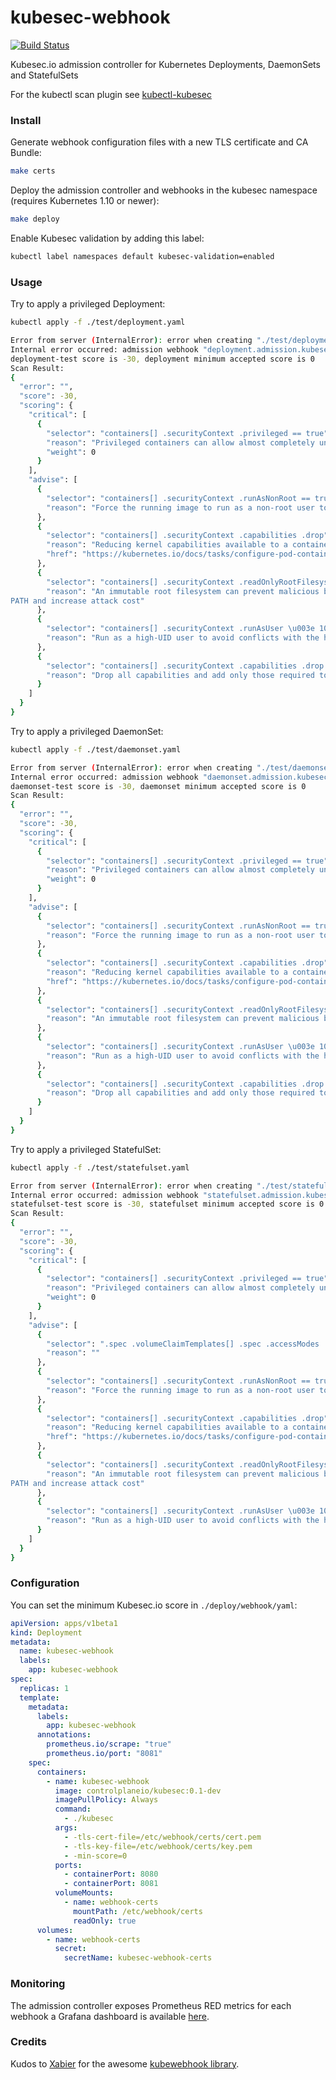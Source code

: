 # kubesec-webhook

[![Build Status](https://travis-ci.org/controlplaneio/kubesec-webhook.svg?branch=master)](https://travis-ci.org/controlplaneio/kubesec-webhook)

Kubesec.io admission controller for Kubernetes Deployments, DaemonSets and StatefulSets

For the kubectl scan plugin see [kubectl-kubesec](https://github.com/controlplaneio/kubectl-kubesec)

### Install

Generate webhook configuration files with a new TLS certificate and CA Bundle:

```bash
make certs
```

Deploy the admission controller and webhooks in the kubesec namespace (requires Kubernetes 1.10 or newer):

```bash
make deploy
``` 

Enable Kubesec validation by adding this label:

```bash
kubectl label namespaces default kubesec-validation=enabled
```

### Usage

Try to apply a privileged Deployment:

```bash
kubectl apply -f ./test/deployment.yaml

Error from server (InternalError): error when creating "./test/deployment.yaml": 
Internal error occurred: admission webhook "deployment.admission.kubesec.io" denied the request: 
deployment-test score is -30, deployment minimum accepted score is 0
Scan Result:
{
  "error": "",
  "score": -30,
  "scoring": {
    "critical": [
      {
        "selector": "containers[] .securityContext .privileged == true",
        "reason": "Privileged containers can allow almost completely unrestricted host access",
        "weight": 0
      }
    ],
    "advise": [
      {
        "selector": "containers[] .securityContext .runAsNonRoot == true",
        "reason": "Force the running image to run as a non-root user to ensure least privilege"
      },
      {
        "selector": "containers[] .securityContext .capabilities .drop",
        "reason": "Reducing kernel capabilities available to a container limits its attack surface",
        "href": "https://kubernetes.io/docs/tasks/configure-pod-container/security-context/"
      },
      {
        "selector": "containers[] .securityContext .readOnlyRootFilesystem == true",
        "reason": "An immutable root filesystem can prevent malicious binaries being added to 
PATH and increase attack cost"
      },
      {
        "selector": "containers[] .securityContext .runAsUser \u003e 10000",
        "reason": "Run as a high-UID user to avoid conflicts with the host's user table"
      },
      {
        "selector": "containers[] .securityContext .capabilities .drop | index(\"ALL\")",
        "reason": "Drop all capabilities and add only those required to reduce syscall attack surface"
      }
    ]
  }
}
```

Try to apply a privileged DaemonSet:

```bash
kubectl apply -f ./test/daemonset.yaml

Error from server (InternalError): error when creating "./test/daemonset.yaml": 
Internal error occurred: admission webhook "daemonset.admission.kubesec.io" denied the request: 
daemonset-test score is -30, daemonset minimum accepted score is 0
Scan Result:
{
  "error": "",
  "score": -30,
  "scoring": {
    "critical": [
      {
        "selector": "containers[] .securityContext .privileged == true",
        "reason": "Privileged containers can allow almost completely unrestricted host access",
        "weight": 0
      }
    ],
    "advise": [
      {
        "selector": "containers[] .securityContext .runAsNonRoot == true",
        "reason": "Force the running image to run as a non-root user to ensure least privilege"
      },
      {
        "selector": "containers[] .securityContext .capabilities .drop",
        "reason": "Reducing kernel capabilities available to a container limits its attack surface",
        "href": "https://kubernetes.io/docs/tasks/configure-pod-container/security-context/"
      },
      {
        "selector": "containers[] .securityContext .readOnlyRootFilesystem == true",
        "reason": "An immutable root filesystem can prevent malicious binaries being added to PATH and increase attack cost"
      },
      {
        "selector": "containers[] .securityContext .runAsUser \u003e 10000",
        "reason": "Run as a high-UID user to avoid conflicts with the host's user table"
      },
      {
        "selector": "containers[] .securityContext .capabilities .drop | index(\"ALL\")",
        "reason": "Drop all capabilities and add only those required to reduce syscall attack surface"
      }
    ]
  }
}
```

Try to apply a privileged StatefulSet:

```bash
kubectl apply -f ./test/statefulset.yaml

Error from server (InternalError): error when creating "./test/statefulset.yaml": 
Internal error occurred: admission webhook "statefulset.admission.kubesec.io" denied the request: 
statefulset-test score is -30, statefulset minimum accepted score is 0
Scan Result:
{
  "error": "",
  "score": -30,
  "scoring": {
    "critical": [
      {
        "selector": "containers[] .securityContext .privileged == true",
        "reason": "Privileged containers can allow almost completely unrestricted host access",
        "weight": 0
      }
    ],
    "advise": [
      {
        "selector": ".spec .volumeClaimTemplates[] .spec .accessModes | index(\"ReadWriteOnce\")",
        "reason": ""
      },
      {
        "selector": "containers[] .securityContext .runAsNonRoot == true",
        "reason": "Force the running image to run as a non-root user to ensure least privilege"
      },
      {
        "selector": "containers[] .securityContext .capabilities .drop",
        "reason": "Reducing kernel capabilities available to a container limits its attack surface",
        "href": "https://kubernetes.io/docs/tasks/configure-pod-container/security-context/"
      },
      {
        "selector": "containers[] .securityContext .readOnlyRootFilesystem == true",
        "reason": "An immutable root filesystem can prevent malicious binaries being added to 
PATH and increase attack cost"
      },
      {
        "selector": "containers[] .securityContext .runAsUser \u003e 10000",
        "reason": "Run as a high-UID user to avoid conflicts with the host's user table"
      }
    ]
  }
}
```

### Configuration

You can set the minimum Kubesec.io score in `./deploy/webhook/yaml`:

```yaml
apiVersion: apps/v1beta1
kind: Deployment
metadata:
  name: kubesec-webhook
  labels:
    app: kubesec-webhook
spec:
  replicas: 1
  template:
    metadata:
      labels:
        app: kubesec-webhook
      annotations:
        prometheus.io/scrape: "true"
        prometheus.io/port: "8081"
    spec:
      containers:
        - name: kubesec-webhook
          image: controlplaneio/kubesec:0.1-dev
          imagePullPolicy: Always
          command:
            - ./kubesec
          args:
            - -tls-cert-file=/etc/webhook/certs/cert.pem
            - -tls-key-file=/etc/webhook/certs/key.pem
            - -min-score=0
          ports:
            - containerPort: 8080
            - containerPort: 8081
          volumeMounts:
            - name: webhook-certs
              mountPath: /etc/webhook/certs
              readOnly: true
      volumes:
        - name: webhook-certs
          secret:
            secretName: kubesec-webhook-certs
```

### Monitoring 

The admission controller exposes Prometheus RED metrics for each webhook a Grafana dashboard is available [here](https://grafana.com/dashboards/7088).

### Credits

Kudos to [Xabier](https://github.com/slok) for the awesome [kubewebhook library](https://github.com/slok/kubewebhook).  
